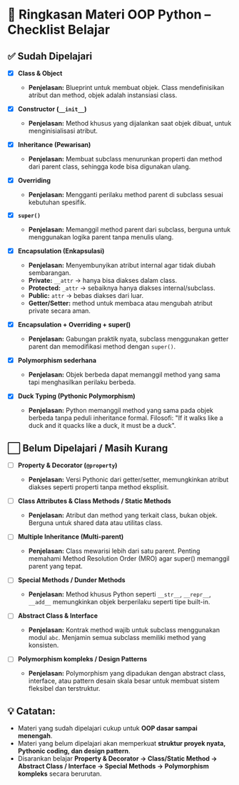 # 📘 Ringkasan Materi OOP Python – Checklist Belajar

## ✅ Sudah Dipelajari

- [x] **Class & Object**  
  - **Penjelasan:** Blueprint untuk membuat objek. Class mendefinisikan atribut dan method, objek adalah instansiasi class.

- [x] **Constructor (`__init__`)**  
  - **Penjelasan:** Method khusus yang dijalankan saat objek dibuat, untuk menginisialisasi atribut.

- [x] **Inheritance (Pewarisan)**  
  - **Penjelasan:** Membuat subclass menurunkan properti dan method dari parent class, sehingga kode bisa digunakan ulang.

- [x] **Overriding**  
  - **Penjelasan:** Mengganti perilaku method parent di subclass sesuai kebutuhan spesifik.

- [x] **`super()`**  
  - **Penjelasan:** Memanggil method parent dari subclass, berguna untuk menggunakan logika parent tanpa menulis ulang.

- [x] **Encapsulation (Enkapsulasi)**  
  - **Penjelasan:** Menyembunyikan atribut internal agar tidak diubah sembarangan.
  - **Private:** `__attr` → hanya bisa diakses dalam class.
  - **Protected:** `_attr` → sebaiknya hanya diakses internal/subclass.
  - **Public:** `attr` → bebas diakses dari luar.
  - **Getter/Setter:** method untuk membaca atau mengubah atribut private secara aman.

- [x] **Encapsulation + Overriding + super()**  
  - **Penjelasan:** Gabungan praktik nyata, subclass menggunakan getter parent dan memodifikasi method dengan `super()`.

- [x] **Polymorphism sederhana**  
  - **Penjelasan:** Objek berbeda dapat memanggil method yang sama tapi menghasilkan perilaku berbeda.

- [x] **Duck Typing (Pythonic Polymorphism)**  
  - **Penjelasan:** Python memanggil method yang sama pada objek berbeda tanpa peduli inheritance formal. Filosofi: "If it walks like a duck and it quacks like a duck, it must be a duck".

## ⬜ Belum Dipelajari / Masih Kurang

- [ ] **Property & Decorator (`@property`)**  
  - **Penjelasan:** Versi Pythonic dari getter/setter, memungkinkan atribut diakses seperti properti tanpa method eksplisit.

- [ ] **Class Attributes & Class Methods / Static Methods**  
  - **Penjelasan:** Atribut dan method yang terkait class, bukan objek. Berguna untuk shared data atau utilitas class.

- [ ] **Multiple Inheritance (Multi-parent)**  
  - **Penjelasan:** Class mewarisi lebih dari satu parent. Penting memahami Method Resolution Order (MRO) agar super() memanggil parent yang tepat.

- [ ] **Special Methods / Dunder Methods**  
  - **Penjelasan:** Method khusus Python seperti `__str__`, `__repr__`, `__add__` memungkinkan objek berperilaku seperti tipe built-in.

- [ ] **Abstract Class & Interface**  
  - **Penjelasan:** Kontrak method wajib untuk subclass menggunakan modul `abc`. Menjamin semua subclass memiliki method yang konsisten.

- [ ] **Polymorphism kompleks / Design Patterns**  
  - **Penjelasan:** Polymorphism yang dipadukan dengan abstract class, interface, atau pattern desain skala besar untuk membuat sistem fleksibel dan terstruktur.

## 💡 Catatan:

- Materi yang sudah dipelajari cukup untuk **OOP dasar sampai menengah**.
- Materi yang belum dipelajari akan memperkuat **struktur proyek nyata, Pythonic coding, dan design pattern**.
- Disarankan belajar **Property & Decorator → Class/Static Method → Abstract Class / Interface → Special Methods → Polymorphism kompleks** secara berurutan.
